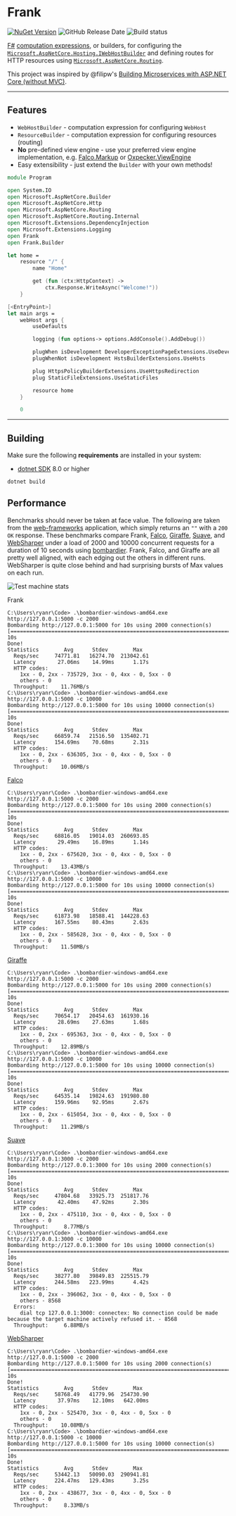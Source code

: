 # Frank

[![NuGet Version](https://img.shields.io/nuget/v/Frank)](https://www.nuget.org/packages/Frank/)
![GitHub Release Date](https://img.shields.io/github/release-date/frank-fs/frank)
![Build status](https://github.com/frank-fs/frank/workflows/CI/badge.svg)

[F#](https://fsharp.org/) [computation expressions](https://docs.microsoft.com/en-us/dotnet/fsharp/language-reference/computation-expressions), or builders, for configuring the [`Microsoft.AspNetCore.Hosting.IWebHostBuilder`](https://docs.microsoft.com/en-us/dotnet/api/microsoft.aspnetcore.hosting.iwebhostbuilder?view=aspnetcore-2.0) and defining routes for HTTP resources using [`Microsoft.AspNetCore.Routing`](https://docs.microsoft.com/en-us/aspnet/core/fundamentals/routing?view=aspnetcore-2.1).

This project was inspired by @filipw's [Building Microservices with ASP.NET Core (without MVC)](https://www.strathweb.com/2017/01/building-microservices-with-asp-net-core-without-mvc/).

---

## Features

- `WebHostBuilder` - computation expression for configuring `WebHost`
- `ResourceBuilder` - computation expression for configuring resources (routing)
- **No** pre-defined view engine - use your preferred view engine implementation,
  e.g. [Falco.Markup](https://github.com/pimbrouwers/Falco.Markup)
  or [Oxpecker.ViewEngine](https://lanayx.github.io/Oxpecker/src/Oxpecker.ViewEngine/)
- Easy extensibility - just extend the `Builder` with your own methods!

```fsharp
module Program

open System.IO
open Microsoft.AspNetCore.Builder
open Microsoft.AspNetCore.Http
open Microsoft.AspNetCore.Routing
open Microsoft.AspNetCore.Routing.Internal
open Microsoft.Extensions.DependencyInjection
open Microsoft.Extensions.Logging
open Frank
open Frank.Builder

let home =
    resource "/" {
        name "Home"

        get (fun (ctx:HttpContext) ->
            ctx.Response.WriteAsync("Welcome!"))
    }

[<EntryPoint>]
let main args =
    webHost args {
        useDefaults

        logging (fun options-> options.AddConsole().AddDebug())

        plugWhen isDevelopment DeveloperExceptionPageExtensions.UseDeveloperExceptionPage
        plugWhenNot isDevelopment HstsBuilderExtensions.UseHsts

        plug HttpsPolicyBuilderExtensions.UseHttpsRedirection
        plug StaticFileExtensions.UseStaticFiles

        resource home
    }

    0
```

---

## Building

Make sure the following **requirements** are installed in your system:

- [dotnet SDK](https://dotnet.microsoft.com/en-us/download) 8.0 or higher

```
dotnet build
```

## Performance

Benchmarks should never be taken at face value. The following are taken from the [web-frameworks](https://github.com/the-benchmarker/web-frameworks) application, which simply returns an `""` with a `200 OK` response.
These benchmarks compare Frank, [Falco](https://github.com/pimbrouwers/Falco), [Giraffe](https://github.com/giraffe-fsharp/Giraffe), [Suave](https://suave.io/), and [WebSharper](https://websharper.com/)
under a load of 2000 and 10000 concurrent requests for a duration of 10 seconds using [bombardier](https://github.com/codesenberg/bombardier). Frank, Falco, and Giraffe are all pretty well aligned, with each edging out
the others in different runs. WebSharper is quite close behind and had surprising bursts of Max values on each run.

![Test machine stats](img/computer-info.png)

Frank

```
C:\Users\ryanr\Code> .\bombardier-windows-amd64.exe http://127.0.0.1:5000 -c 2000
Bombarding http://127.0.0.1:5000 for 10s using 2000 connection(s)
[===========================================================================================================] 10s
Done!
Statistics        Avg      Stdev        Max
  Reqs/sec     74771.81   16274.70  213042.61
  Latency       27.06ms    14.99ms      1.17s
  HTTP codes:
    1xx - 0, 2xx - 735729, 3xx - 0, 4xx - 0, 5xx - 0
    others - 0
  Throughput:    11.76MB/s
C:\Users\ryanr\Code> .\bombardier-windows-amd64.exe http://127.0.0.1:5000 -c 10000
Bombarding http://127.0.0.1:5000 for 10s using 10000 connection(s)
[===========================================================================================================] 10s
Done!
Statistics        Avg      Stdev        Max
  Reqs/sec     66859.74   21516.50  135402.71
  Latency      154.69ms    70.68ms      2.31s
  HTTP codes:
    1xx - 0, 2xx - 636305, 3xx - 0, 4xx - 0, 5xx - 0
    others - 0
  Throughput:    10.06MB/s
```

[Falco](https://github.com/pimbrouwers/Falco)

```
C:\Users\ryanr\Code> .\bombardier-windows-amd64.exe http://127.0.0.1:5000 -c 2000
Bombarding http://127.0.0.1:5000 for 10s using 2000 connection(s)
[===========================================================================================================] 10s
Done!
Statistics        Avg      Stdev        Max
  Reqs/sec     68816.05   19014.03  260693.85
  Latency       29.49ms    16.89ms      1.14s
  HTTP codes:
    1xx - 0, 2xx - 675620, 3xx - 0, 4xx - 0, 5xx - 0
    others - 0
  Throughput:    13.43MB/s
C:\Users\ryanr\Code> .\bombardier-windows-amd64.exe http://127.0.0.1:5000 -c 10000
Bombarding http://127.0.0.1:5000 for 10s using 10000 connection(s)
[===========================================================================================================] 10s
Done!
Statistics        Avg      Stdev        Max
  Reqs/sec     61873.98   18588.41  144228.63
  Latency      167.55ms    80.43ms      2.63s
  HTTP codes:
    1xx - 0, 2xx - 585628, 3xx - 0, 4xx - 0, 5xx - 0
    others - 0
  Throughput:    11.50MB/s
```

[Giraffe](https://github.com/giraffe-fsharp/Giraffe)

```
C:\Users\ryanr\Code> .\bombardier-windows-amd64.exe http://127.0.0.1:5000 -c 2000
Bombarding http://127.0.0.1:5000 for 10s using 2000 connection(s)
[===========================================================================================================] 10s
Done!
Statistics        Avg      Stdev        Max
  Reqs/sec     70654.17   20454.63  161930.16
  Latency       28.69ms    27.63ms      1.68s
  HTTP codes:
    1xx - 0, 2xx - 695363, 3xx - 0, 4xx - 0, 5xx - 0
    others - 0
  Throughput:    12.89MB/s
C:\Users\ryanr\Code> .\bombardier-windows-amd64.exe http://127.0.0.1:5000 -c 10000
Bombarding http://127.0.0.1:5000 for 10s using 10000 connection(s)
[===========================================================================================================] 10s
Done!
Statistics        Avg      Stdev        Max
  Reqs/sec     64535.14   19824.63  191980.80
  Latency      159.96ms    92.95ms      2.67s
  HTTP codes:
    1xx - 0, 2xx - 615054, 3xx - 0, 4xx - 0, 5xx - 0
    others - 0
  Throughput:    11.29MB/s
```

[Suave](https://suave.io/)

```
C:\Users\ryanr\Code> .\bombardier-windows-amd64.exe http://127.0.0.1:3000 -c 2000
Bombarding http://127.0.0.1:3000 for 10s using 2000 connection(s)
[===========================================================================================================] 10s
Done!
Statistics        Avg      Stdev        Max
  Reqs/sec     47804.68   33925.73  251817.76
  Latency       42.40ms    47.92ms      2.30s
  HTTP codes:
    1xx - 0, 2xx - 475110, 3xx - 0, 4xx - 0, 5xx - 0
    others - 0
  Throughput:     8.77MB/s
C:\Users\ryanr\Code> .\bombardier-windows-amd64.exe http://127.0.0.1:3000 -c 10000
Bombarding http://127.0.0.1:3000 for 10s using 10000 connection(s)
[===========================================================================================================] 10s
Done!
Statistics        Avg      Stdev        Max
  Reqs/sec     38277.80   39849.83  225515.79
  Latency      244.58ms   223.99ms      4.42s
  HTTP codes:
    1xx - 0, 2xx - 396062, 3xx - 0, 4xx - 0, 5xx - 0
    others - 8568
  Errors:
    dial tcp 127.0.0.1:3000: connectex: No connection could be made because the target machine actively refused it. - 8568
  Throughput:     6.88MB/s
```

[WebSharper](https://websharper.com/)

```
C:\Users\ryanr\Code> .\bombardier-windows-amd64.exe http://127.0.0.1:5000 -c 2000
Bombarding http://127.0.0.1:5000 for 10s using 2000 connection(s)
[===========================================================================================================] 10s
Done!
Statistics        Avg      Stdev        Max
  Reqs/sec     58768.49   41779.96  254730.90
  Latency       37.97ms    12.10ms   642.00ms
  HTTP codes:
    1xx - 0, 2xx - 525470, 3xx - 0, 4xx - 0, 5xx - 0
    others - 0
  Throughput:    10.08MB/s
C:\Users\ryanr\Code> .\bombardier-windows-amd64.exe http://127.0.0.1:5000 -c 10000
Bombarding http://127.0.0.1:5000 for 10s using 10000 connection(s)
[===========================================================================================================] 10s
Done!
Statistics        Avg      Stdev        Max
  Reqs/sec     53442.13   50090.03  290941.81
  Latency      224.47ms   129.43ms      3.25s
  HTTP codes:
    1xx - 0, 2xx - 438677, 3xx - 0, 4xx - 0, 5xx - 0
    others - 0
  Throughput:     8.33MB/s
```
